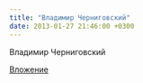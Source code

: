 ```yaml
---
title: "Владимир Черниговский"
date: 2013-01-27 21:46:00 +0300
---
```


Владимир Черниговский

[Вложение](https://vk.com/photo22899728_294344977)
